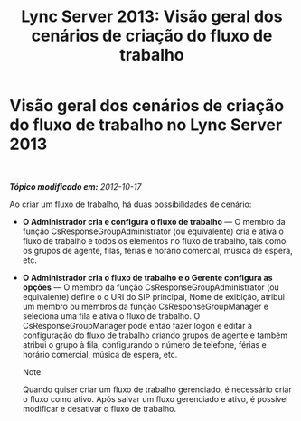﻿---
title: 'Lync Server 2013: Visão geral dos cenários de criação do fluxo de trabalho'
TOCTitle: Visão geral dos cenários de criação do fluxo de trabalho
ms:assetid: 05e0c175-0f1a-4bb1-b048-c68584d00649
ms:mtpsurl: https://technet.microsoft.com/pt-br/library/JJ204646(v=OCS.15)
ms:contentKeyID: 49305741
ms.date: 05/19/2016
mtps_version: v=OCS.15
ms.translationtype: HT
---

# Visão geral dos cenários de criação do fluxo de trabalho no Lync Server 2013

 

_**Tópico modificado em:** 2012-10-17_

Ao criar um fluxo de trabalho, há duas possibilidades de cenário:

  - **O Administrador cria e configura o fluxo de trabalho** — O membro da função CsResponseGroupAdministrator (ou equivalente) cria e ativa o fluxo de trabalho e todos os elementos no fluxo de trabalho, tais como os grupos de agente, filas, férias e horário comercial, música de espera, etc.

  - **O Administrador cria o fluxo de trabalho e o Gerente configura as opções** — O membro da função CsResponseGroupAdministrator (ou equivalente) define o o URI do SIP principal, Nome de exibição, atribui um membro ou membros da função CsResponseGroupManager e seleciona uma fila e ativa o fluxo de trabalho. O CsResponseGroupManager pode então fazer logon e editar a configuração do fluxo de trabalho criando grupos de agente e também atribui o grupo à fila, configurando o número de telefone, férias e horário comercial, música de espera, etc.
    
    > [!note]  
    > Quando quiser criar um fluxo de trabalho gerenciado, é necessário criar o fluxo como ativo. Após salvar um fluxo gerenciado e ativo, é possível modificar e desativar o fluxo de trabalho.
